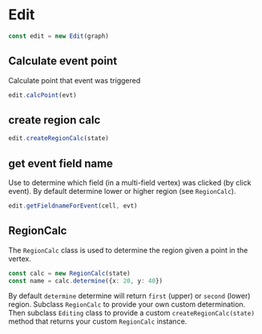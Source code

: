 # Edit

```ts
const edit = new Edit(graph)
```

## Calculate event point

Calculate point that event was triggered

```ts
edit.calcPoint(evt)
```

## create region calc

```ts
edit.createRegionCalc(state)
```

## get event field name

Use to determine which field (in a multi-field vertex) was clicked (by click event).
By default determine lower or higher region (see `RegionCalc`).

```ts
edit.getFieldnameForEvent(cell, evt)
```

## RegionCalc

The `RegionCalc` class is used to determine the region given a point in the vertex.

```ts
const calc = new RegionCalc(state)
const name = calc.determine({x: 20, y: 40})
```

By default `determine` determine will return `first` (upper) or `second` (lower) region.
Subclass `RegionCalc` to provide your own custom determination. Then subclass
`Editing` class to provide a custom `createRegionCalc(state)` method that returns your custom `RegionCalc` instance.
